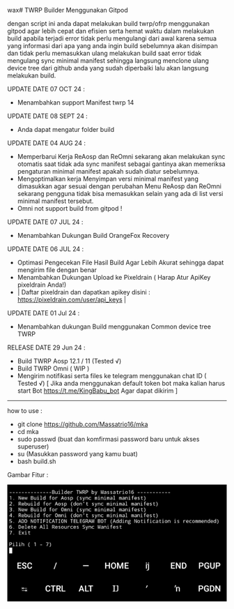 wax# TWRP Builder Menggunakan Gitpod

dengan script ini anda dapat melakukan build twrp/ofrp menggunakan gitpod agar lebih cepat dan efisien serta hemat waktu dalam melakukan build apabila terjadi error tidak perlu mengulangi dari awal karena semua yang informasi dari apa yang anda ingin build sebelumnya akan disimpan dan tidak perlu memasukkan ulang melakukan build saat error tidak mengulang sync minimal manifest sehingga langsung menclone ulang device tree dari github anda yang sudah diperbaiki lalu akan langsung melakukan build.


UPDATE DATE 07 OCT 24 :
- Menambahkan support Manifest twrp 14


UPDATE DATE 08 SEPT 24 :
- Anda dapat mengatur folder build



UPDATE DATE 04 AUG 24 :
- Memperbarui Kerja ReAosp dan ReOmni sekarang akan melakukan sync otomatis saat tidak ada sync manifest sebagai gantinya akan memeriksa pengaturan minimal manifest apakah sudah diatur sebelumnya.
- Mengoptimalkan kerja Menyimpan versi minimal manifest yang dimasukkan agar sesuai dengan perubahan Menu ReAosp dan ReOmni sekarang pengguna tidak bisa memasukkan selain yang ada di list versi minimal manifest tersebut.
- Omni not support build from gitpod !



UPDATE DATE 07 JUL 24 :
- Menambahkan Dukungan Build OrangeFox Recovery



UPDATE DATE 06 JUL 24 :
- Optimasi Pengecekan File Hasil Build Agar Lebih Akurat sehingga dapat mengirim file dengan benar
- Menambahkan Dukungan Upload ke Pixeldrain ( Harap Atur ApiKey pixeldrain Anda!)
-  | Daftar pixeldrain dan dapatkan apikey disini : https://pixeldrain.com/user/api_keys |
 

UPDATE DATE 01 Jul 24 :
- Menambahkan dukungan Build menggunakan Common device tree TWRP

 
RELEASE DATE 29 Jun 24 :
- Build TWRP Aosp 12.1 / 11 (Tested √)
- Build TWRP Omni ( WIP )
- Mengirim notifikasi serta files ke telegram menggunakan chat ID ( Tested √) [ Jika anda menggunakan default token bot maka kalian harus start Bot https://t.me/KingBabu_bot Agar dapat dikirim ]

-------------------------------------------------------------------------

how to use :
- git clone https://github.com/Massatrio16/mka
- cd mka
- sudo passwd (buat dan komfirmasi password baru untuk akses superuser)
- su (Masukkan password yang kamu buat)
- bash build.sh


Gambar Fitur :

![Menu](https://github.com/Massatrio16/mk/blob/main/Screenshot_20240701-091114_1.jpg)

